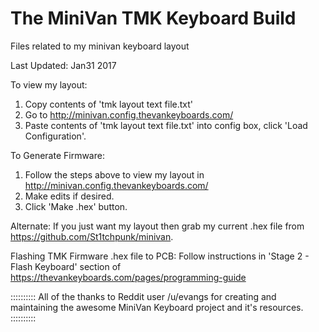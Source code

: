 # The MiniVan TMK Keyboard Build
Files related to my minivan keyboard layout  

Last Updated: Jan31 2017

To view my layout:
1. Copy contents of 'tmk layout text file.txt'
2. Go to http://minivan.config.thevankeyboards.com/
3. Paste contents of 'tmk layout text file.txt' into config box, click 'Load Configuration'.

To Generate Firmware:
1. Follow the steps above to view my layout in http://minivan.config.thevankeyboards.com/
2. Make edits if desired.
3. Click 'Make .hex' button.

Alternate:
If you just want my layout then grab my current .hex file from https://github.com/St1tchpunk/minivan.

Flashing TMK Firmware .hex file to PCB:
Follow instructions in 'Stage 2 - Flash Keyboard' section of https://thevankeyboards.com/pages/programming-guide

::::::::::
All of the thanks to Reddit user /u/evangs for creating and maintaining the awesome MiniVan Keyboard project and it's resources.
::::::::::
